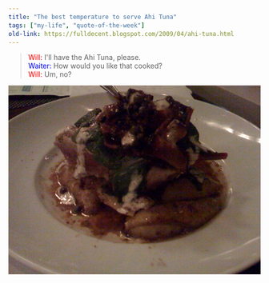 ```yaml
---
title: "The best temperature to serve Ahi Tuna"
tags: ["my-life", "quote-of-the-week"]
old-link: https://fulldecent.blogspot.com/2009/04/ahi-tuna.html
---
```


> <span style="color: red">Will:</span> I'll have the Ahi Tuna, please.<br>
> <span style="color: blue">Waiter:</span> How would you like that cooked?<br>
> <span style="color: red">Will:</span> Um, no?

![Ahi Tuna](assets/images/2009-04-20-ahi-tuna.jpg)